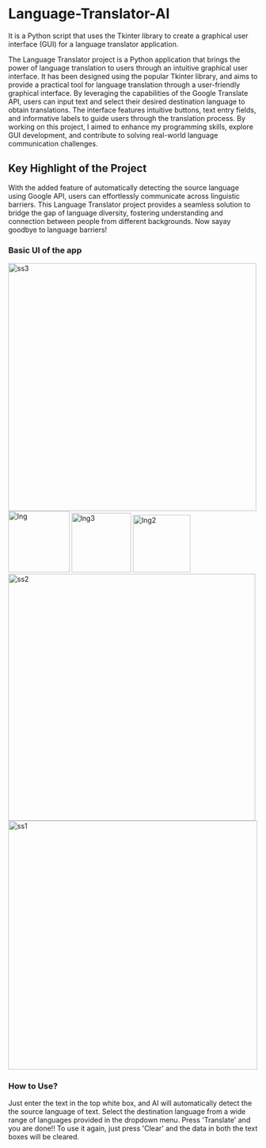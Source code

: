 # Language-Translator-AI
It is a Python script that uses the Tkinter library to create a graphical user interface (GUI) for a language translator application. 

The Language Translator project is a Python application that brings the power of language translation to users through an intuitive graphical user interface. It has been designed using the popular Tkinter library, and aims to provide a practical tool for language translation through a user-friendly graphical interface. By leveraging the capabilities of the Google Translate API, users can input text and select their desired destination language to obtain translations. The interface features intuitive buttons, text entry fields, and informative labels to guide users through the translation process. By working on this project, I aimed to enhance my programming skills, explore GUI development, and contribute to solving real-world language communication challenges.

## Key Highlight of the Project
With the added feature of automatically detecting the source language using Google API, users can effortlessly communicate across linguistic barriers. This Language Translator project provides a seamless solution to bridge the gap of language diversity, fostering understanding and connection between people from different backgrounds. Now sayay goodbye to language barriers!

### Basic UI of the app

<img width="501" alt="ss3" src="https://github.com/RiyaBhaskar12/Language-Translator-AI/assets/111240178/caa0b648-8ddf-4758-892d-7223d346868d">
<img width="124" alt="lng" src="https://github.com/RiyaBhaskar12/Language-Translator-AI/assets/111240178/08d5977f-c8ba-472d-a441-b3ed742af219">
<img width="120" alt="lng3" src="https://github.com/RiyaBhaskar12/Language-Translator-AI/assets/111240178/57179589-8356-411d-a7c4-e1d10347b5a7">
<img width="116" alt="lng2" src="https://github.com/RiyaBhaskar12/Language-Translator-AI/assets/111240178/6465562a-5079-472f-9336-2ee640c0dd44">
<img width="499" alt="ss2" src="https://github.com/RiyaBhaskar12/Language-Translator-AI/assets/111240178/8e33e15e-2642-4617-bf1e-74d27b8783ec">
<img width="503" alt="ss1" src="https://github.com/RiyaBhaskar12/Language-Translator-AI/assets/111240178/46819afe-9118-44d6-a510-6afb0705ebf0">


### How to Use?
Just enter the text in the top white box, and AI will automatically detect the the source language of text. Select the destination language from a wide range of languages provided in the dropdown menu. Press 'Translate' and you are done!! 
To use it again, just press 'Clear' and the data in both the text boxes will be cleared.
